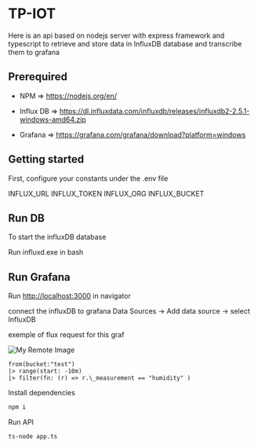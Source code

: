 # TP-IOT

Here is an api based on nodejs server with express framework and typescript to retrieve and store data in InfluxDB database and transcribe them to grafana

## Prerequired

- NPM => <https://nodejs.org/en/>

- Influx DB => <https://dl.influxdata.com/influxdb/releases/influxdb2-2.5.1-windows-amd64.zip>

- Grafana => <https://grafana.com/grafana/download?platform=windows>

## Getting started

First, configure your constants under the .env file

INFLUX_URL
INFLUX_TOKEN
INFLUX_ORG
INFLUX_BUCKET

## Run DB

To start the influxDB database

Run influxd.exe in bash

## Run Grafana

Run <http://localhost:3000> in navigator

connect the influxDB to grafana Data Sources -> Add data source -> select InfluxDB

exemple of flux request for this graf

![My Remote Image](https://cdn.discordapp.com/attachments/319052164951703553/1060957008771166300/image.png)

```
from(bucket:"test")
|> range(start: -10m)
|> filter(fn: (r) => r.\_measurement == "humidity" )
```

Install dependencies

```bash
npm i
```

Run API

```bash
ts-node app.ts
```
